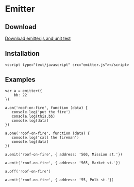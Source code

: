 # Emitter

## Download
<a href="https://github.com/SlavikLutsenko/Emitter/archive/master.zip">Download emitter.js and unit test</a>

## Installation
```
<script type="text/javascript" src="emitter.js"></script>
```
## Examples
```
var a = emitter({
    bb: 22
})

a.on('roof-on-fire', function (data) {
   console.log('put the fire')
   console.log(this.bb)
   console.log(data)
})

a.one('roof-on-fire', function (data) {
   console.log('call the fireman')
   console.log(data)
})

a.emit('roof-on-fire', { address: '560, Mission st.'})

a.emit('roof-on-fire', { address: '565, Market st.'})

a.off('roof-on-fire')

a.emit('roof-on-fire', { address: '55, Polk st.'})
```
